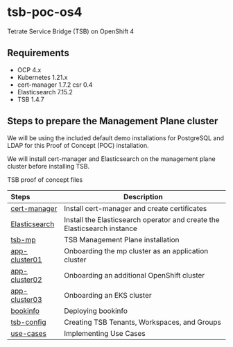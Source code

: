 # tsb-poc-os4
Tetrate Service Bridge (TSB) on OpenShift 4

## Requirements
- OCP 4.x
- Kubernetes 1.21.x
- cert-manager 1.7.2 csr 0.4 
- Elasticsearch 7.15.2
- TSB 1.4.7

## Steps to prepare the Management Plane cluster 
We will be using the included default demo installations for PostgreSQL and LDAP for this Proof of Concept (POC) installation.

We will install cert-manager and Elasticsearch on the management plane cluster before installing TSB.

TSB proof of concept files

| Steps                                | Description |
| :---                                 | ----        |
| [cert-manager](/cert-manager.md)     | Install cert-manager and create certificates |
| [Elasticsearch](/elastic.md)         | Install the Elasticsearch operator and create the Elasticsearch instance |
| [tsb-mp](/tsb-mp.md)                 | TSB Management Plane installation |
| [app-cluster01](/app-cluster01.md)   | Onboarding the mp cluster as an application cluster |
| [app-cluster02](/app-cluster02.md)   | Onboarding an additional OpenShift cluster |
| [app-cluster03](/app-cluster03.md)   | Onboarding an EKS cluster |
| [bookinfo](/bookinfo.md)             | Deploying bookinfo |
| [tsb-config](/tsb-config.md)         | Creating TSB Tenants, Workspaces, and Groups |
| [use-cases](/use-cases)              | Implementing Use Cases |

